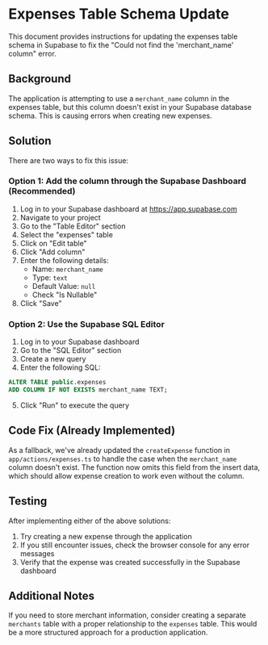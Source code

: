 # Expenses Table Schema Update

This document provides instructions for updating the expenses table schema in Supabase to fix the "Could not find the 'merchant_name' column" error.

## Background

The application is attempting to use a `merchant_name` column in the expenses table, but this column doesn't exist in your Supabase database schema. This is causing errors when creating new expenses.

## Solution

There are two ways to fix this issue:

### Option 1: Add the column through the Supabase Dashboard (Recommended)

1. Log in to your Supabase dashboard at https://app.supabase.com
2. Navigate to your project
3. Go to the "Table Editor" section
4. Select the "expenses" table
5. Click on "Edit table"
6. Click "Add column"
7. Enter the following details:
   - Name: `merchant_name`
   - Type: `text`
   - Default Value: `null`
   - Check "Is Nullable"
8. Click "Save"

### Option 2: Use the Supabase SQL Editor

1. Log in to your Supabase dashboard
2. Go to the "SQL Editor" section
3. Create a new query
4. Enter the following SQL:

```sql
ALTER TABLE public.expenses
ADD COLUMN IF NOT EXISTS merchant_name TEXT;
```

5. Click "Run" to execute the query

## Code Fix (Already Implemented)

As a fallback, we've already updated the `createExpense` function in `app/actions/expenses.ts` to handle the case when the `merchant_name` column doesn't exist. The function now omits this field from the insert data, which should allow expense creation to work even without the column.

## Testing

After implementing either of the above solutions:

1. Try creating a new expense through the application
2. If you still encounter issues, check the browser console for any error messages
3. Verify that the expense was created successfully in the Supabase dashboard

## Additional Notes

If you need to store merchant information, consider creating a separate `merchants` table with a proper relationship to the `expenses` table. This would be a more structured approach for a production application.
